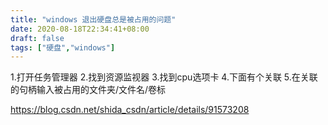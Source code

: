 ```yaml
---
title: "windows 退出硬盘总是被占用的问题"
date: 2020-08-18T22:34:41+08:00
draft: false
tags: ["硬盘","windows"]
---
```


1.打开任务管理器
2.找到资源监视器
3.找到cpu选项卡
4.下面有个关联
5.在关联的句柄输入被占用的文件夹/文件名/卷标

https://blog.csdn.net/shida_csdn/article/details/91573208